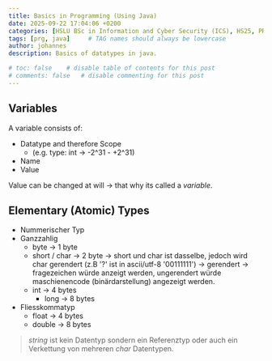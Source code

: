 ```yaml
---
title: Basics in Programming (Using Java)
date: 2025-09-22 17:04:06 +0200
categories: [HSLU BSc in Information and Cyber Security (ICS), HS25, PRG]
tags: [prg, java]     # TAG names should always be lowercase
author: johannes
description: Basics of datatypes in java.

# toc: false    # disable table of contents for this post
# comments: false   # disable commenting for this post
---
```


## Variables

A variable consists of:

- Datatype and  therefore Scope
  - (e.g. type: int -> -2^31 - +2^31)
- Name
- Value

Value can be changed at will -> that why its called a *variable*.

## Elementary (Atomic) Types

- Nummerischer Typ
- Ganzzahlig
  - byte -> 1 byte
  - short / char -> 2 byte -> short und char ist dasselbe, jedoch wird char gerendert (z.B '?' ist in ascii/utf-8 '00111111') -> gerendert -> fragezeichen würde anzeigt werden, ungerendert würde maschienencode (binärdarstellung) angezeigt werden.
  - int -> 4 bytes
    - long -> 8 bytes
- Fliesskommatyp
  - float -> 4 bytes
  - double -> 8 bytes

> *string* ist kein Datentyp sondern ein Referenztyp oder auch ein Verkettung von mehreren *char* Datentypen.
